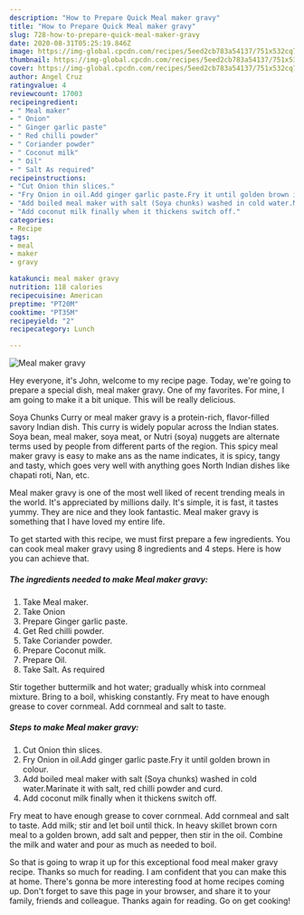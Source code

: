 ```yaml
---
description: "How to Prepare Quick Meal maker gravy"
title: "How to Prepare Quick Meal maker gravy"
slug: 728-how-to-prepare-quick-meal-maker-gravy
date: 2020-08-31T05:25:19.846Z
image: https://img-global.cpcdn.com/recipes/5eed2cb783a54137/751x532cq70/meal-maker-gravy-recipe-main-photo.jpg
thumbnail: https://img-global.cpcdn.com/recipes/5eed2cb783a54137/751x532cq70/meal-maker-gravy-recipe-main-photo.jpg
cover: https://img-global.cpcdn.com/recipes/5eed2cb783a54137/751x532cq70/meal-maker-gravy-recipe-main-photo.jpg
author: Angel Cruz
ratingvalue: 4
reviewcount: 17003
recipeingredient:
- " Meal maker"
- " Onion"
- " Ginger garlic paste"
- " Red chilli powder"
- " Coriander powder"
- " Coconut milk"
- " Oil"
- " Salt As required"
recipeinstructions:
- "Cut Onion thin slices."
- "Fry Onion in oil.Add ginger garlic paste.Fry it until golden brown in colour."
- "Add boiled meal maker with salt (Soya chunks) washed in cold water.Marinate it with salt, red chilli powder and curd."
- "Add coconut milk finally when it thickens switch off."
categories:
- Recipe
tags:
- meal
- maker
- gravy

katakunci: meal maker gravy 
nutrition: 118 calories
recipecuisine: American
preptime: "PT20M"
cooktime: "PT35M"
recipeyield: "2"
recipecategory: Lunch

---
```



![Meal maker gravy](https://img-global.cpcdn.com/recipes/5eed2cb783a54137/751x532cq70/meal-maker-gravy-recipe-main-photo.jpg)

Hey everyone, it's John, welcome to my recipe page. Today, we're going to prepare a special dish, meal maker gravy. One of my favorites. For mine, I am going to make it a bit unique. This will be really delicious.

Soya Chunks Curry or meal maker gravy is a protein-rich, flavor-filled savory Indian dish. This curry is widely popular across the Indian states. Soya bean, meal maker, soya meat, or Nutri (soya) nuggets are alternate terms used by people from different parts of the region. This spicy meal maker gravy is easy to make ans as the name indicates, it is spicy, tangy and tasty, which goes very well with anything goes North Indian dishes like chapati roti, Nan, etc.

Meal maker gravy is one of the most well liked of recent trending meals in the world. It's appreciated by millions daily. It's simple, it is fast, it tastes yummy. They are nice and they look fantastic. Meal maker gravy is something that I have loved my entire life.


To get started with this recipe, we must first prepare a few ingredients. You can cook meal maker gravy using 8 ingredients and 4 steps. Here is how you can achieve that.

<!--inarticleads1-->

##### The ingredients needed to make Meal maker gravy:

1. Take  Meal maker.
1. Take  Onion
1. Prepare  Ginger garlic paste.
1. Get  Red chilli powder.
1. Take  Coriander powder.
1. Prepare  Coconut milk.
1. Prepare  Oil.
1. Take  Salt. As required


Stir together buttermilk and hot water; gradually whisk into cornmeal mixture. Bring to a boil, whisking constantly. Fry meat to have enough grease to cover cornmeal. Add cornmeal and salt to taste. 

<!--inarticleads2-->

##### Steps to make Meal maker gravy:

1. Cut Onion thin slices.
1. Fry Onion in oil.Add ginger garlic paste.Fry it until golden brown in colour.
1. Add boiled meal maker with salt (Soya chunks) washed in cold water.Marinate it with salt, red chilli powder and curd.
1. Add coconut milk finally when it thickens switch off.


Fry meat to have enough grease to cover cornmeal. Add cornmeal and salt to taste. Add milk; stir and let boil until thick. In heavy skillet brown corn meal to a golden brown, add salt and pepper, then stir in the oil. Combine the milk and water and pour as much as needed to boil. 

So that is going to wrap it up for this exceptional food meal maker gravy recipe. Thanks so much for reading. I am confident that you can make this at home. There's gonna be more interesting food at home recipes coming up. Don't forget to save this page in your browser, and share it to your family, friends and colleague. Thanks again for reading. Go on get cooking!
